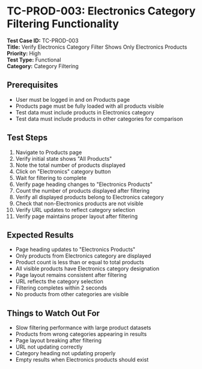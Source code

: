 # TC-PROD-003: Electronics Category Filtering Functionality

**Test Case ID:** TC-PROD-003  
**Title:** Verify Electronics Category Filter Shows Only Electronics Products  
**Priority:** High  
**Test Type:** Functional  
**Category:** Category Filtering  

## Prerequisites
- User must be logged in and on Products page
- Products page must be fully loaded with all products visible
- Test data must include products in Electronics category
- Test data must include products in other categories for comparison

## Test Steps
1. Navigate to Products page
2. Verify initial state shows "All Products" 
3. Note the total number of products displayed
4. Click on "Electronics" category button
5. Wait for filtering to complete
6. Verify page heading changes to "Electronics Products"
7. Count the number of products displayed after filtering
8. Verify all displayed products belong to Electronics category
9. Check that non-Electronics products are not visible
10. Verify URL updates to reflect category selection
11. Verify page maintains proper layout after filtering

## Expected Results
- Page heading updates to "Electronics Products"
- Only products from Electronics category are displayed
- Product count is less than or equal to total products
- All visible products have Electronics category designation
- Page layout remains consistent after filtering
- URL reflects the category selection
- Filtering completes within 2 seconds
- No products from other categories are visible

## Things to Watch Out For
- Slow filtering performance with large product datasets
- Products from wrong categories appearing in results
- Page layout breaking after filtering
- URL not updating correctly
- Category heading not updating properly
- Empty results when Electronics products should exist 